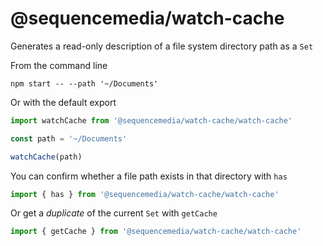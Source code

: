 # @sequencemedia/watch-cache

Generates a read-only description of a file system directory path as a `Set`

From the command line

```shell
npm start -- --path '~/Documents'
```

Or with the default export

```javascript
import watchCache from '@sequencemedia/watch-cache/watch-cache'

const path = '~/Documents'

watchCache(path)
```

You can confirm whether a file path exists in that directory with `has`

```javascript
import { has } from '@sequencemedia/watch-cache/watch-cache'
```

Or get a _duplicate_ of the current `Set` with `getCache`

```javascript
import { getCache } from '@sequencemedia/watch-cache/watch-cache'
```
